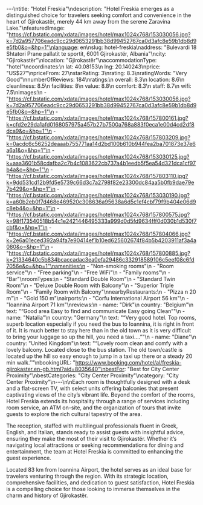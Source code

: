 ---\ntitle: "Hotel Freskia"\ndescription: "Hotel Freskia emerges as a distinguished choice for travelers seeking comfort and convenience in the heart of Gjirokastër, merely 44 km away from the serene Zaravina Lake."\nfeaturedImage: "https://cf.bstatic.com/xdata/images/hotel/max1024x768/153030056.jpg?k=7d2a957706eadc9cc29d0653291bb38d99452767ca0d3afc8e59b1db8d9e5fb0&o=&hp=1"\nlanguage: en\nslug: hotel-freskia\naddress: "Bulevardi 18 Shtatori Prane pallatit te sportit, 6001 Gjirokastër, Albania"\ncity: "Gjirokastër"\nlocation: "Gjirokastër"\naccommodationType: "hotel"\ncoordinates:\n  lat: 40.08153\n  lng: 20.140243\nprice: "US$27"\npriceFrom: 27\nstarRating: 3\nrating: 8.3\nratingWords: "Very Good"\nnumberOfReviews: 184\nratings:\n  overall: 8.3\n  location: 8.6\n  cleanliness: 8.5\n  facilities: 8\n  value: 8.8\n  comfort: 8.3\n  staff: 8.7\n  wifi: 7.5\nimages:\n  - "https://cf.bstatic.com/xdata/images/hotel/max1024x768/153030056.jpg?k=7d2a957706eadc9cc29d0653291bb38d99452767ca0d3afc8e59b1db8d9e5fb0&o=&hp=1"\n  - "https://cf.bstatic.com/xdata/images/hotel/max1024x768/157800161.jpg?k=cfd2e29da1afd0168057975a457b27b7500a768a883f0eca1e00d4cd2df8dca9&o=&hp=1"\n  - "https://cf.bstatic.com/xdata/images/hotel/max1024x768/157803209.jpg?k=0acdc6c56252deaaab755771aa14d2bd100b610b944fea2ba701873e37e6a6a1&o=&hp=1"\n  - "https://cf.bstatic.com/xdata/images/hotel/max1024x768/153030125.jpg?k=aaa3601b58cdafba2c7b4c1083622cb737a4b1eedb5f5ea54d321dca1cf97b4a&o=&hp=1"\n  - "https://cf.bstatic.com/xdata/images/hotel/max1024x768/157803110.jpg?k=9dd531cd12b9fd5e5739c66d3c7a2798f82e23300dc84aa5b0fb9dae79e7b429&o=&hp=1"\n  - "https://cf.bstatic.com/xdata/images/hotel/max1024x768/153030190.jpg?k=a60b2eb0f7d468e469520c308636a95638a6d5c1ef4cbf79f9b404e06d9c8eb4&o=&hp=1"\n  - "https://cf.bstatic.com/xdata/images/hotel/max1024x768/157800575.jpg?k=98f173540518b54c1e2421446495333a999d0d5fd9634fff0d030b1d530f7cbf&o=&hp=1"\n  - "https://cf.bstatic.com/xdata/images/hotel/max1024x768/157804066.jpg?k=2e6a01eced392a94fa7e90414ef1b10ed625602674f84b5b4203911af3a4a080&o=&hp=1"\n  - "https://cf.bstatic.com/xdata/images/hotel/max1024x768/157800885.jpg?k=21334640c5b834bcaccadac3ea0efa29486c332918589106c5eef08c6fd7056e&o=&hp=1"\namenities:\n  - "Non-smoking rooms"\n  - "Room service"\n  - "Free parking"\n  - "Free WiFi"\n  - "Family rooms"\n  - "Bar"\nroomTypes:\n  - "Standard Double Room"\n  - "Standard Twin Room"\n  - "Deluxe Double Room with Balcony"\n  - "Superior Triple Room"\n  - "Family Room with Balcony"\nnearbyRestaurants:\n  - "Pizza n 20 m"\n  - "Gold 150 m"\nairports:\n  - "Corfu International Airport 56 km"\n  - "Ioannina Airport 71 km"\nreviews:\n  - name: "Dirk"\n    country: "Belgium"\n    text: "“Good area
Easy to find and communicate
Easy going
Clean”"\n  - name: "Natalia"\n    country: "Germany"\n    text: "“Very good hotel. Top rooms, superb location especially if you need the bus to Ioannina, it is right in front of it. It is much better to stay here than in the old town as it is very difficult to bring your luggage so up the hill, you need a taxi....”"\n  - name: "Diane"\n    country: "United Kingdom"\n    text: "“Lovely room clean and comfy with a lovely balcony. Located close to the bus station. The old town/castle is located up the hill so easy enough to jump in a taxi up there or a steady 20 min walk.”"\nbookingURL: "https://www.booking.com/hotel/al/freskia-gjirokaster.en-gb.html?aid=8035640"\nbestFor: "Best for City Center Proximity"\nbestCategories: "City Center Proximity"\ncategory: "City Center Proximity"\n---\n\nEach room is thoughtfully designed with a desk and a flat-screen TV, with select units offering balconies that present captivating views of the city’s vibrant life. Beyond the comfort of the rooms, Hotel Freskia extends its hospitality through a range of services including room service, an ATM on-site, and the organization of tours that invite guests to explore the rich cultural tapestry of the area.

The reception, staffed with multilingual professionals fluent in Greek, English, and Italian, stands ready to assist guests with insightful advice, ensuring they make the most of their visit to Gjirokastër. Whether it’s navigating local attractions or seeking recommendations for dining and entertainment, the team at Hotel Freskia is committed to enhancing the guest experience.

Located 83 km from Ioannina Airport, the hotel serves as an ideal base for travelers venturing through the region. With its strategic location, comprehensive facilities, and dedication to guest satisfaction, Hotel Freskia is a compelling choice for those looking to immerse themselves in the charm and history of Gjirokastër.